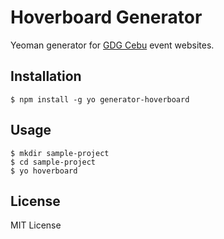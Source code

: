 # Hoverboard Generator

Yeoman generator for [GDG Cebu](https://gdgcebu.org/) event websites.


## Installation

```
$ npm install -g yo generator-hoverboard
```


## Usage

```
$ mkdir sample-project
$ cd sample-project
$ yo hoverboard
```


## License

MIT License
